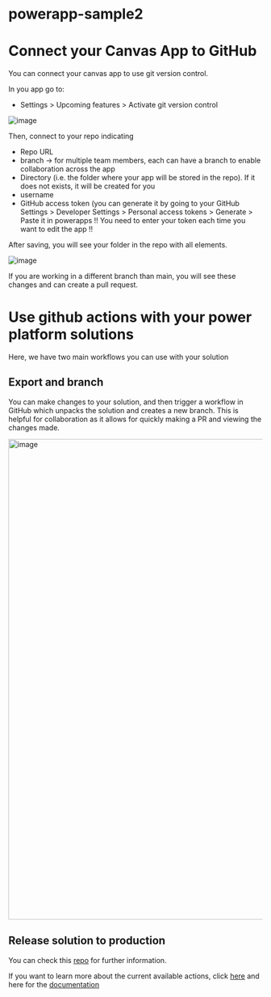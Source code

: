 # powerapp-sample2

# Connect your Canvas App to GitHub

You can connect your canvas app to use git version control.

In you app go to:

 - Settings > Upcoming features > Activate git version control
 
 ![image](https://user-images.githubusercontent.com/122024492/210783971-e60ab580-3643-4199-b332-d14c9a954171.png)

 
 Then, connect to your repo indicating
 - Repo URL
 - branch -> for multiple team members, each can have a branch to enable collaboration across the app
 - Directory (i.e. the folder where your app will be stored in the repo). If it does not exists, it will be created for you
 - username
 - GitHub access token (you can generate it by going to your GitHub Settings > Developer Settings > Personal access tokens > Generate  > Paste it in powerapps 
 !! You need to enter your token each time you want to edit the app !! 
 
 
 
After saving, you will see your folder in the repo with all elements.

![image](https://user-images.githubusercontent.com/122024492/210783919-33ccd3c2-6f84-40fc-8007-61ecf7d11ac8.png)

If you are working in a different branch than main, you will see these changes and can create a pull request.



# Use github actions with your power platform solutions

Here, we have two main workflows you can use with your solution 

## Export and branch

You can make changes to your solution, and then trigger a workflow in GitHub which unpacks the solution and creates a new branch. This is helpful for collaboration as it allows for quickly making a PR and viewing the changes made.

<img width="951" alt="image" src="https://user-images.githubusercontent.com/122024492/210789256-de812e09-0de7-4cb5-948d-4a9276ad52b8.png">

## Release solution to production





You can check this [repo](https://github.com/microsoft/powerplatform-actions-lab) for further information.

If you want to learn more about the current available actions, click [here](https://github.com/microsoft/powerplatform-actions) and here for the [documentation](https://learn.microsoft.com/en-us/power-platform/alm/devops-github-actions)
